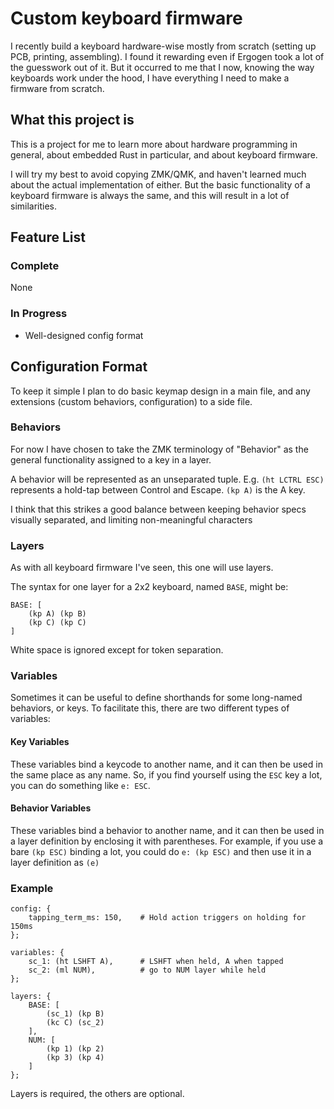 # Custom keyboard firmware
I recently build a keyboard hardware-wise mostly from scratch (setting up PCB, printing, assembling). I found it rewarding even if Ergogen took a lot of the guesswork out of it. But it occurred to me that I now, knowing the way keyboards work under the hood, I have everything I need to make a firmware from scratch.

## What this project is
This is a project for me to learn more about hardware programming in general, about embedded Rust in particular, and about keyboard firmware.

I will try my best to avoid copying ZMK/QMK, and haven't learned much about the actual implementation of either. But the basic functionality of a keyboard firmware is always the same, and this will result in a lot of similarities.

## Feature List
### Complete
None

### In Progress
- Well-designed config format 


## Configuration Format
To keep it simple I plan to do basic keymap design in a main file, and any extensions (custom behaviors, configuration) to a side file.

### Behaviors
For now I have chosen to take the ZMK terminology of "Behavior" as the general functionality assigned to a key in a layer. 

A behavior will be represented as an unseparated tuple. E.g. `(ht LCTRL ESC)` represents a hold-tap between Control and Escape. `(kp A)` is the A key.

I think that this strikes a good balance between keeping behavior specs visually separated, and limiting non-meaningful characters

### Layers
As with all keyboard firmware I've seen, this one will use layers.

The syntax for one layer for a 2x2 keyboard, named `BASE`, might be:
```
BASE: [
    (kp A) (kp B)
    (kp C) (kp C)
]
```

White space is ignored except for token separation.

### Variables
Sometimes it can be useful to define shorthands for some long-named behaviors, or keys. To facilitate this, there are two different types of variables:

#### Key Variables
These variables bind a keycode to another name, and it can then be used in the same place as any name. So, if you find yourself using the `ESC` key a lot, you can do something like `e: ESC`.

#### Behavior Variables
These variables bind a behavior to another name, and it can then be used in a layer definition by enclosing it with parentheses. For example, if you use a bare `(kp ESC)` binding a lot, you could do `e: (kp ESC)` and then use it in a layer definition as `(e)`

### Example
```
config: {
    tapping_term_ms: 150,    # Hold action triggers on holding for 150ms
};

variables: {
    sc_1: (ht LSHFT A),      # LSHFT when held, A when tapped
    sc_2: (ml NUM),          # go to NUM layer while held
};

layers: {
    BASE: [
        (sc_1) (kp B)
        (kc C) (sc_2)
    ],
    NUM: [
        (kp 1) (kp 2)
        (kp 3) (kp 4)
    ]
};
```

Layers is required, the others are optional.
